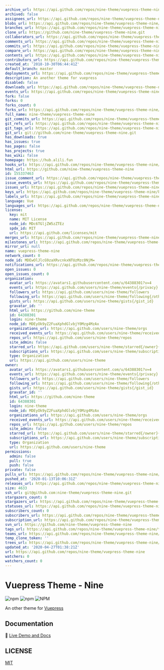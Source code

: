 ```yaml
---
archive_url: https://api.github.com/repos/nine-theme/vuepress-theme-nine/{archive_format}{/ref}
archived: false
assignees_url: https://api.github.com/repos/nine-theme/vuepress-theme-nine/assignees{/user}
blobs_url: https://api.github.com/repos/nine-theme/vuepress-theme-nine/git/blobs{/sha}
branches_url: https://api.github.com/repos/nine-theme/vuepress-theme-nine/branches{/branch}
clone_url: https://github.com/nine-theme/vuepress-theme-nine.git
collaborators_url: https://api.github.com/repos/nine-theme/vuepress-theme-nine/collaborators{/collaborator}
comments_url: https://api.github.com/repos/nine-theme/vuepress-theme-nine/comments{/number}
commits_url: https://api.github.com/repos/nine-theme/vuepress-theme-nine/commits{/sha}
compare_url: https://api.github.com/repos/nine-theme/vuepress-theme-nine/compare/{base}...{head}
contents_url: https://api.github.com/repos/nine-theme/vuepress-theme-nine/contents/{+path}
contributors_url: https://api.github.com/repos/nine-theme/vuepress-theme-nine/contributors
created_at: '2018-10-30T06:44:41Z'
default_branch: master
deployments_url: https://api.github.com/repos/nine-theme/vuepress-theme-nine/deployments
description: An another theme for vuepress
disabled: false
downloads_url: https://api.github.com/repos/nine-theme/vuepress-theme-nine/downloads
events_url: https://api.github.com/repos/nine-theme/vuepress-theme-nine/events
fork: false
forks: 0
forks_count: 0
forks_url: https://api.github.com/repos/nine-theme/vuepress-theme-nine/forks
full_name: nine-theme/vuepress-theme-nine
git_commits_url: https://api.github.com/repos/nine-theme/vuepress-theme-nine/git/commits{/sha}
git_refs_url: https://api.github.com/repos/nine-theme/vuepress-theme-nine/git/refs{/sha}
git_tags_url: https://api.github.com/repos/nine-theme/vuepress-theme-nine/git/tags{/sha}
git_url: git://github.com/nine-theme/vuepress-theme-nine.git
has_downloads: true
has_issues: true
has_pages: false
has_projects: true
has_wiki: false
homepage: https://hub.alili.fun
hooks_url: https://api.github.com/repos/nine-theme/vuepress-theme-nine/hooks
html_url: https://github.com/nine-theme/vuepress-theme-nine
id: 155337463
issue_comment_url: https://api.github.com/repos/nine-theme/vuepress-theme-nine/issues/comments{/number}
issue_events_url: https://api.github.com/repos/nine-theme/vuepress-theme-nine/issues/events{/number}
issues_url: https://api.github.com/repos/nine-theme/vuepress-theme-nine/issues{/number}
keys_url: https://api.github.com/repos/nine-theme/vuepress-theme-nine/keys{/key_id}
labels_url: https://api.github.com/repos/nine-theme/vuepress-theme-nine/labels{/name}
language: Vue
languages_url: https://api.github.com/repos/nine-theme/vuepress-theme-nine/languages
license:
  key: mit
  name: MIT License
  node_id: MDc6TGljZW5zZTEz
  spdx_id: MIT
  url: https://api.github.com/licenses/mit
merges_url: https://api.github.com/repos/nine-theme/vuepress-theme-nine/merges
milestones_url: https://api.github.com/repos/nine-theme/vuepress-theme-nine/milestones{/number}
mirror_url: null
name: vuepress-theme-nine
network_count: 0
node_id: MDEwOlJlcG9zaXRvcnkxNTUzMzc0NjM=
notifications_url: https://api.github.com/repos/nine-theme/vuepress-theme-nine/notifications{?since,all,participating}
open_issues: 0
open_issues_count: 0
organization:
  avatar_url: https://avatars1.githubusercontent.com/u/64388301?v=4
  events_url: https://api.github.com/users/nine-theme/events{/privacy}
  followers_url: https://api.github.com/users/nine-theme/followers
  following_url: https://api.github.com/users/nine-theme/following{/other_user}
  gists_url: https://api.github.com/users/nine-theme/gists{/gist_id}
  gravatar_id: ''
  html_url: https://github.com/nine-theme
  id: 64388301
  login: nine-theme
  node_id: MDEyOk9yZ2FuaXphdGlvbjY0Mzg4MzAx
  organizations_url: https://api.github.com/users/nine-theme/orgs
  received_events_url: https://api.github.com/users/nine-theme/received_events
  repos_url: https://api.github.com/users/nine-theme/repos
  site_admin: false
  starred_url: https://api.github.com/users/nine-theme/starred{/owner}{/repo}
  subscriptions_url: https://api.github.com/users/nine-theme/subscriptions
  type: Organization
  url: https://api.github.com/users/nine-theme
owner:
  avatar_url: https://avatars1.githubusercontent.com/u/64388301?v=4
  events_url: https://api.github.com/users/nine-theme/events{/privacy}
  followers_url: https://api.github.com/users/nine-theme/followers
  following_url: https://api.github.com/users/nine-theme/following{/other_user}
  gists_url: https://api.github.com/users/nine-theme/gists{/gist_id}
  gravatar_id: ''
  html_url: https://github.com/nine-theme
  id: 64388301
  login: nine-theme
  node_id: MDEyOk9yZ2FuaXphdGlvbjY0Mzg4MzAx
  organizations_url: https://api.github.com/users/nine-theme/orgs
  received_events_url: https://api.github.com/users/nine-theme/received_events
  repos_url: https://api.github.com/users/nine-theme/repos
  site_admin: false
  starred_url: https://api.github.com/users/nine-theme/starred{/owner}{/repo}
  subscriptions_url: https://api.github.com/users/nine-theme/subscriptions
  type: Organization
  url: https://api.github.com/users/nine-theme
permissions:
  admin: false
  pull: true
  push: false
private: false
pulls_url: https://api.github.com/repos/nine-theme/vuepress-theme-nine/pulls{/number}
pushed_at: '2020-01-13T10:06:31Z'
releases_url: https://api.github.com/repos/nine-theme/vuepress-theme-nine/releases{/id}
size: 4633
ssh_url: git@github.com:nine-theme/vuepress-theme-nine.git
stargazers_count: 0
stargazers_url: https://api.github.com/repos/nine-theme/vuepress-theme-nine/stargazers
statuses_url: https://api.github.com/repos/nine-theme/vuepress-theme-nine/statuses/{sha}
subscribers_count: 0
subscribers_url: https://api.github.com/repos/nine-theme/vuepress-theme-nine/subscribers
subscription_url: https://api.github.com/repos/nine-theme/vuepress-theme-nine/subscription
svn_url: https://github.com/nine-theme/vuepress-theme-nine
tags_url: https://api.github.com/repos/nine-theme/vuepress-theme-nine/tags
teams_url: https://api.github.com/repos/nine-theme/vuepress-theme-nine/teams
temp_clone_token: ''
trees_url: https://api.github.com/repos/nine-theme/vuepress-theme-nine/git/trees{/sha}
updated_at: '2020-04-27T01:38:21Z'
url: https://api.github.com/repos/nine-theme/vuepress-theme-nine
watchers: 0
watchers_count: 0
---
```


# Vuepress Theme - Nine

![npm](https://img.shields.io/npm/v/vuepress-theme-nine)
![npm](https://img.shields.io/npm/dt/vuepress-theme-nine?label=npm)
![NPM](https://img.shields.io/npm/l/vuepress-theme-nine)

An other theme for [Vuepress](https://vuepress.vuejs.org)

## Documentation

:book: [Live Demo and Docs](https://hub.alili.fun)

## LICENSE

[MIT](https://github.com/NineSwordsMonster/vuepress-theme-nine/blob/master/LICENSE)

